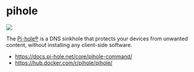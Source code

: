 pihole
======

![](https://pi-hole.github.io/graphics/Vortex/Vortex_with_text.png)

The [Pi-hole®][1] is a DNS sinkhole that protects your devices from unwanted
content, without installing any client-side software.

- https://docs.pi-hole.net/core/pihole-command/
- https://hub.docker.com/r/pihole/pihole/

[1]: https://pi-hole.net/

